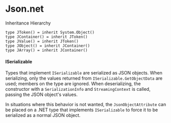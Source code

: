 # Json.net

Inheritance Hierarchy 

```F#
type JToken() = inherit System.Object()
type JContainer() = inherit JToken()
type JValue() = inherit JToken()
type JObject() = inherit JContainer()
type JArray() = inherit JContainer()
```

#### ISerializable

Types that implement `ISerializable` are serialized as JSON objects. When serializing, only the values returned from `ISerializable.GetObjectData` are used; members on the type are ignored. When deserializing, the constructor with a `SerializationInfo` and `StreamingContext` is called, passing the JSON object's values.

In situations where this behavior is not wanted, the `JsonObjectAttribute` can be placed on a .NET type that implements `ISerializable` to force it to be serialized as a normal JSON object.

